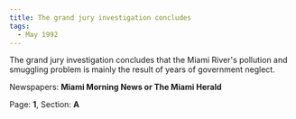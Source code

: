 ```yaml
---  
title: The grand jury investigation concludes  
tags:  
  - May 1992  
---  
```

  
The grand jury investigation concludes that the Miami River's pollution and smuggling problem is mainly the result of years of government neglect.  
  
Newspapers: **Miami Morning News or The Miami Herald**  
  
Page: **1**, Section: **A** 
